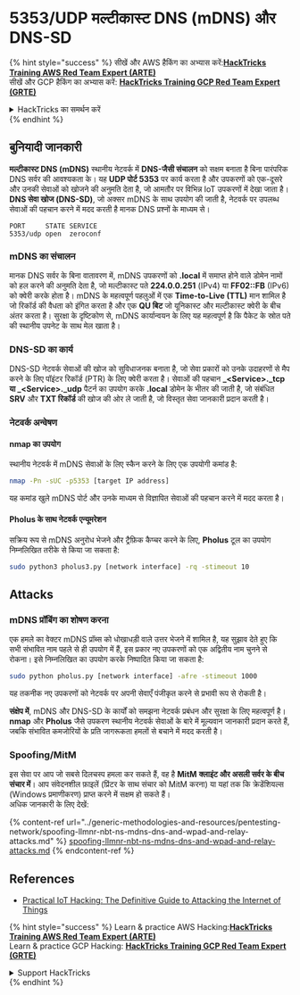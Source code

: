 # 5353/UDP मल्टीकास्ट DNS (mDNS) और DNS-SD

{% hint style="success" %}
सीखें और AWS हैकिंग का अभ्यास करें:<img src="/.gitbook/assets/arte.png" alt="" data-size="line">[**HackTricks Training AWS Red Team Expert (ARTE)**](https://training.hacktricks.xyz/courses/arte)<img src="/.gitbook/assets/arte.png" alt="" data-size="line">\
सीखें और GCP हैकिंग का अभ्यास करें: <img src="/.gitbook/assets/grte.png" alt="" data-size="line">[**HackTricks Training GCP Red Team Expert (GRTE)**<img src="/.gitbook/assets/grte.png" alt="" data-size="line">](https://training.hacktricks.xyz/courses/grte)

<details>

<summary>HackTricks का समर्थन करें</summary>

* [**सदस्यता योजनाएँ**](https://github.com/sponsors/carlospolop) देखें!
* **हमारे** 💬 [**Discord समूह**](https://discord.gg/hRep4RUj7f) या [**telegram समूह**](https://t.me/peass) में शामिल हों या **Twitter** 🐦 पर हमें **फॉलो करें** [**@hacktricks\_live**](https://twitter.com/hacktricks\_live)**.**
* हैकिंग ट्रिक्स साझा करें और [**HackTricks**](https://github.com/carlospolop/hacktricks) और [**HackTricks Cloud**](https://github.com/carlospolop/hacktricks-cloud) गिटहब रिपोजिटरी में PR सबमिट करें।

</details>
{% endhint %}

## **बुनियादी जानकारी**

**मल्टीकास्ट DNS (mDNS)** स्थानीय नेटवर्क में **DNS-जैसी संचालन** को सक्षम बनाता है बिना पारंपरिक DNS सर्वर की आवश्यकता के। यह **UDP पोर्ट 5353** पर कार्य करता है और उपकरणों को एक-दूसरे और उनकी सेवाओं को खोजने की अनुमति देता है, जो आमतौर पर विभिन्न IoT उपकरणों में देखा जाता है। **DNS सेवा खोज (DNS-SD)**, जो अक्सर mDNS के साथ उपयोग की जाती है, नेटवर्क पर उपलब्ध सेवाओं की पहचान करने में मदद करती है मानक DNS प्रश्नों के माध्यम से।
```
PORT     STATE SERVICE
5353/udp open  zeroconf
```
### **mDNS का संचालन**

मानक DNS सर्वर के बिना वातावरण में, mDNS उपकरणों को **.local** में समाप्त होने वाले डोमेन नामों को हल करने की अनुमति देता है, जो मल्टीकास्ट पते **224.0.0.251** (IPv4) या **FF02::FB** (IPv6) को क्वेरी करके होता है। mDNS के महत्वपूर्ण पहलुओं में एक **Time-to-Live (TTL)** मान शामिल है जो रिकॉर्ड की वैधता को इंगित करता है और एक **QU बिट** जो यूनिकास्ट और मल्टीकास्ट क्वेरी के बीच अंतर करता है। सुरक्षा के दृष्टिकोण से, mDNS कार्यान्वयन के लिए यह महत्वपूर्ण है कि पैकेट के स्रोत पते की स्थानीय उपनेट के साथ मेल खाता है।

### **DNS-SD का कार्य**

DNS-SD नेटवर्क सेवाओं की खोज को सुविधाजनक बनाता है, जो सेवा प्रकारों को उनके उदाहरणों से मैप करने के लिए पॉइंटर रिकॉर्ड (PTR) के लिए क्वेरी करता है। सेवाओं की पहचान **_\<Service>.\_tcp या \_\<Service>.\_udp** पैटर्न का उपयोग करके **.local** डोमेन के भीतर की जाती है, जो संबंधित **SRV** और **TXT रिकॉर्ड** की खोज की ओर ले जाती है, जो विस्तृत सेवा जानकारी प्रदान करती है।

### **नेटवर्क अन्वेषण**

#### **nmap का उपयोग**

स्थानीय नेटवर्क में mDNS सेवाओं के लिए स्कैन करने के लिए एक उपयोगी कमांड है:
```bash
nmap -Pn -sUC -p5353 [target IP address]
```
यह कमांड खुले mDNS पोर्ट और उनके माध्यम से विज्ञापित सेवाओं की पहचान करने में मदद करता है।

#### **Pholus के साथ नेटवर्क एन्यूमरेशन**

सक्रिय रूप से mDNS अनुरोध भेजने और ट्रैफ़िक कैप्चर करने के लिए, **Pholus** टूल का उपयोग निम्नलिखित तरीके से किया जा सकता है:
```bash
sudo python3 pholus3.py [network interface] -rq -stimeout 10
```
## Attacks

### **mDNS प्रॉबिंग का शोषण करना**

एक हमले का वेक्टर mDNS प्रॉब्स को धोखाधड़ी वाले उत्तर भेजने में शामिल है, यह सुझाव देते हुए कि सभी संभावित नाम पहले से ही उपयोग में हैं, इस प्रकार नए उपकरणों को एक अद्वितीय नाम चुनने से रोकना। इसे निम्नलिखित का उपयोग करके निष्पादित किया जा सकता है:
```bash
sudo python pholus.py [network interface] -afre -stimeout 1000
```
यह तकनीक नए उपकरणों को नेटवर्क पर अपनी सेवाएँ पंजीकृत करने से प्रभावी रूप से रोकती है।

**संक्षेप में**, mDNS और DNS-SD के कार्यों को समझना नेटवर्क प्रबंधन और सुरक्षा के लिए महत्वपूर्ण है। **nmap** और **Pholus** जैसे उपकरण स्थानीय नेटवर्क सेवाओं के बारे में मूल्यवान जानकारी प्रदान करते हैं, जबकि संभावित कमजोरियों के प्रति जागरूकता हमलों से बचाने में मदद करती है।

### Spoofing/MitM

इस सेवा पर आप जो सबसे दिलचस्प हमला कर सकते हैं, वह है **MitM** **क्लाइंट और असली सर्वर के बीच संचार में**। आप संवेदनशील फ़ाइलें (प्रिंटर के साथ संचार को MitM करना) या यहां तक कि क्रेडेंशियल्स (Windows प्रमाणीकरण) प्राप्त करने में सक्षम हो सकते हैं।\
अधिक जानकारी के लिए देखें:

{% content-ref url="../generic-methodologies-and-resources/pentesting-network/spoofing-llmnr-nbt-ns-mdns-dns-and-wpad-and-relay-attacks.md" %}
[spoofing-llmnr-nbt-ns-mdns-dns-and-wpad-and-relay-attacks.md](../generic-methodologies-and-resources/pentesting-network/spoofing-llmnr-nbt-ns-mdns-dns-and-wpad-and-relay-attacks.md)
{% endcontent-ref %}

## References

* [Practical IoT Hacking: The Definitive Guide to Attacking the Internet of Things](https://books.google.co.uk/books/about/Practical\_IoT\_Hacking.html?id=GbYEEAAAQBAJ\&redir\_esc=y)

{% hint style="success" %}
Learn & practice AWS Hacking:<img src="/.gitbook/assets/arte.png" alt="" data-size="line">[**HackTricks Training AWS Red Team Expert (ARTE)**](https://training.hacktricks.xyz/courses/arte)<img src="/.gitbook/assets/arte.png" alt="" data-size="line">\
Learn & practice GCP Hacking: <img src="/.gitbook/assets/grte.png" alt="" data-size="line">[**HackTricks Training GCP Red Team Expert (GRTE)**<img src="/.gitbook/assets/grte.png" alt="" data-size="line">](https://training.hacktricks.xyz/courses/grte)

<details>

<summary>Support HackTricks</summary>

* Check the [**subscription plans**](https://github.com/sponsors/carlospolop)!
* **Join the** 💬 [**Discord group**](https://discord.gg/hRep4RUj7f) or the [**telegram group**](https://t.me/peass) or **follow** us on **Twitter** 🐦 [**@hacktricks\_live**](https://twitter.com/hacktricks\_live)**.**
* **Share hacking tricks by submitting PRs to the** [**HackTricks**](https://github.com/carlospolop/hacktricks) and [**HackTricks Cloud**](https://github.com/carlospolop/hacktricks-cloud) github repos.

</details>
{% endhint %}
